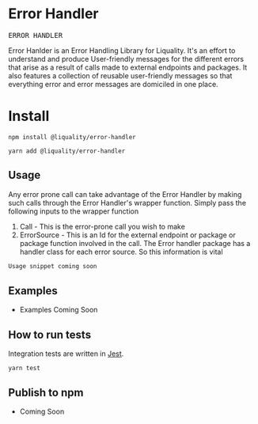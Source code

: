 # Error Handler

<pre>
ERROR HANDLER
</pre>


Error Hanlder is an Error Handling Library for Liquality. It's an effort to understand and produce User-friendly messages for the different errors that arise as a result of calls made to external endpoints and packages. It also features a collection of reusable user-friendly messages so that everything error and error messages are domiciled in one place.

# Install

`npm install @liquality/error-handler`

`yarn add @liquality/error-handler`

## Usage
Any error prone call can take advantage of the Error Handler by making such calls through the Error Handler's wrapper function. Simply pass the following inputs to the wrapper function
1) Call - This is the error-prone call you wish to make
2) ErrorSource - This is an Id for the external endpoint or package or package function involved in the call. The Error handler package has a handler class for each error source. So this information is vital


```typescript
Usage snippet coming soon

```

## Examples

- Examples Coming Soon

## How to run tests

Integration tests are written in [Jest](https://jestjs.io/).

```angular2html
yarn test
```

## Publish to npm

- Coming Soon
